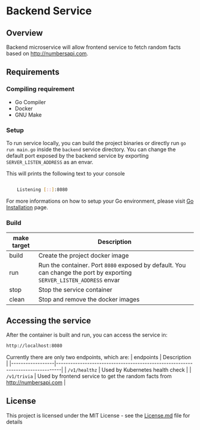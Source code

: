 # Backend Service

## Overview
Backend microservice will allow frontend service to fetch random facts based on http://numbersapi.com.


## Requirements

### Compiling requirement
- Go Compiler
- Docker
- GNU Make

### Setup
To run service locally, you can build the project binaries or directly run `go run main.go` inside the `backend` service directory. You can change the default port exposed by the backend service by exporting `SERVER_LISTEN_ADDRESS` as an envar.

This will prints the following text to your console
```bash

	Listening [::]:8080

```

For more informations on how to setup your Go environment, please visit [Go Installation](https://golang.org/doc/install) page.

### Build
| make target | Description                                                                                                            |
|-------------|------------------------------------------------------------------------------------------------------------------------|
| build       | Create the project docker image                                                                                        |
| run         | Run the container. Port `8080` exposed by default. You can change the port by exporting `SERVER_LISTEN_ADDRESS` envar  |
| stop        | Stop the service container                                                                                             |
| clean       | Stop and remove the docker images                                                                                      |

## Accessing the service
After the container is built and run, you can access the service in:

```bash
http://localhost:8080
```

Currently there are only two endpoints, which are:
| endpoints        | Description                                                                    |
|------------------|--------------------------------------------------------------------------------|
| `/v1/healthz`    | Used by Kubernetes health check                                                |
| `/v1/trivia`     | Used by frontend service to get the random facts from http://numbersapi.com    |


## License
This project is licensed under the MIT License - see the [License.md](https://github.com/ermusthofa/randomname/blob/master/LICENSE) file for details